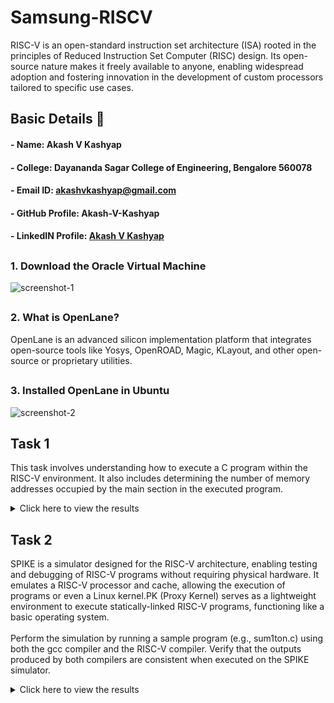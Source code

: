 # Samsung-RISCV
RISC-V is an open-standard instruction set architecture (ISA) rooted in the principles of Reduced Instruction Set Computer (RISC) design. Its open-source nature makes it freely available to anyone, enabling widespread adoption and fostering innovation in the development of custom processors tailored to specific use cases.

## Basic Details 🚀
#### -  Name: Akash V Kashyap
#### - College: Dayananda Sagar College of Engineering, Bengalore 560078
#### - Email ID: akashvkashyap@gmail.com
#### - GitHub Profile: Akash-V-Kashyap 
#### - LinkedIN Profile: [Akash V Kashyap](https://www.linkedin.com/in/akash-v-kashyap-336003261/)

## 
### 1. Download the Oracle Virtual Machine
![screenshot-1](https://github.com/user-attachments/assets/dd7eed6f-afc5-4a4d-9d28-5c94b033e330)

##
### 2. What is OpenLane?
OpenLane is an advanced silicon implementation platform that integrates open-source tools like Yosys, OpenROAD, Magic, KLayout, and other open-source or proprietary utilities.

##
### 3. Installed OpenLane in Ubuntu
![screenshot-2](https://github.com/user-attachments/assets/29ba59cc-6836-481a-8b53-2b7bec2e71c7)
##
## Task 1
This task involves understanding how to execute a C program within the RISC-V environment. It also includes determining the number of memory addresses occupied by the main section in the executed program.
<details> <summary>Click here to view the results</summary>

##
### Step-1: Sample C Program Code:
```c
#include <stdio.h>
int main() {
  	int i, sum = 0, n = 5;
  	for (i=1; i <= n; ++i) {
  	sum += i;
  	}
  	printf("Sum of numbers from 1 to %d is %d\n", n, sum);
  	return 0;
}
```
![screenshot-3](https://github.com/user-attachments/assets/610236e6-1d2c-4464-8e67-16aff8e5422e)

##
### Step-2: Compilation and Result
![screenshot-4](https://github.com/user-attachments/assets/06afcca1-f39b-4521-902d-7f3ca5bbfe7b)

##
### Step-3: Identifying the Main Section
![screenshot-5](https://github.com/user-attachments/assets/42f6541c-4816-437a-9eb6-b9717d51f325)

##
### Step-4: Calculate the Total Addresses
![screenshot-6](https://github.com/user-attachments/assets/f3ca4b90-454f-432c-8f15-80ae0b8ca3d5)
</details>

##
## Task 2
SPIKE is a simulator designed for the RISC-V architecture, enabling testing and debugging of RISC-V programs without requiring physical hardware. It emulates a RISC-V processor and cache, allowing the execution of programs or even a Linux kernel.PK (Proxy Kernel) serves as a lightweight environment to execute statically-linked RISC-V programs, functioning like a basic operating system. <br>
<br>
Perform the simulation by running a sample program (e.g., sum1ton.c) using both the gcc compiler and the RISC-V compiler. Verify that the outputs produced by both compilers are consistent when executed on the SPIKE simulator.
<details> <summary>Click here to view the results</summary>

##
### 1. Objective
To analyze the impact of -O1 and -Ofast optimization levels on a simple C program by compiling it with RISC-V GCC, simulating it using SPIKE, and comparing the generated RISC-V object dumps with performance observations.

##
### 2. Setup
#### 1. Spike Simulator:

- Command: `spike -d pk`
- Function: Simulates the RISC-V environment in debugging mode, providing detailed execution insights.

#### 2. Optimization Levels:

- `-O1`: Balanced optimizations for performance and stability.
- `-Ofast`: Aggressive optimizations focused on speed, potentially at the expense of strict correctness.

##
### 3. Process
#### 1. Program:
A simple C program was written to add two integers and print the result.
#### C Code Used:
```c
#include <stdio.h>
int main() {
  	int i, sum = 0, n = 100;
  	for (i=1; i <= n; ++i) {
  	sum += i;
  	}
  	printf("Sum of numbers from 1 to %d is %d\n", n, sum);
  	return 0;
}
```

#### 2. Compilation:
- Compiler: RISC-V GCC (`riscv64-unknown-elf-gcc`)
- Optimization levels: `-O1` and `-Ofast`.
- Build Automation: A Makefile was used to streamline compilation.

#### 3. Object Dump:
- Tool: `riscv64-unknown-elf-objdump`
- Purpose: Analyze and compare machine code generated by different optimization levels.

#### 4. Simulation:
- Tool: SPIKE
- Purpose: Emulate program execution and evaluate performance across optimization levels.

##
### Insights
#### 1. Optimization Levels:
- `-O1` applies fundamental optimizations, ensuring a balance between execution speed and reliability.
- `-Ofast` leverages advanced optimizations to enhance performance, potentially trading off strict compliance.

#### 2. Simulation Benefits:
- Provides detailed execution analysis without requiring physical RISC-V hardware.
- Facilitates a deeper understanding of how optimization affects performance and code structure.

##
### Step-1: Compilation and Executing the Program
#### C Code Used:
```c
#include <stdio.h>
int main() {
  	int i, sum = 0, n = 100;
  	for (i=1; i <= n; ++i) {
  	sum += i;
  	}
  	printf("Sum of numbers from 1 to %d is %d\n", n, sum);
  	return 0;
}
```
#### Commands:
 ```bash
  cat sum1ton.c
  gcc sum1ton.c
  ./a.out
  ```

![Screenshot-7](https://github.com/user-attachments/assets/b264661a-2d64-42ae-8a06-167aedcdf39c)

##
### Step-2: Compilation with Optimization Level -O1 and Generating an Object Dump
#### Commands:
```bash
riscv64-unknown-elf-gcc -O1 -mabi=lp64 -march=rv64i -o sum1ton.o sum1ton.c
riscv64-unknown-elf-objdump -d sum1ton.o | less
```
![Screenshot-8](https://github.com/user-attachments/assets/898822e6-e8e5-4701-9191-b5a83205a0d4)

##
### Step-3: Executing the Program with SPIKE Debugger for -O1 Optimization Level
#### Commands:
```bash
spike -d pk sum1ton.o
```
![Screenshot-9](https://github.com/user-attachments/assets/ecf9c5ba-8679-484c-826f-8494a1c674dc)

##
### Step-4: Compilation with Optimization Level -Ofast and Generating an Object Dump
#### Commands:
```bash
riscv64-unknown-elf-gcc -Ofast -mabi=lp64 -march=rv64i -o sum1ton.o sum1ton.c
riscv64-unknown-elf-objdump -d sum1ton.o | less
```
![Screenshot-10](https://github.com/user-attachments/assets/89752a95-8c76-4872-a572-356a31e124cd)

##
### Step-5: Executing the Program with SPIKE Debugger for -Ofast Optimization Level
#### Commands:
```bash
spike -d pk sum1ton.o
```
![Screenshot-11](https://github.com/user-attachments/assets/16ea5456-ee99-4a5a-b26a-344462faeb2d)
</details>
